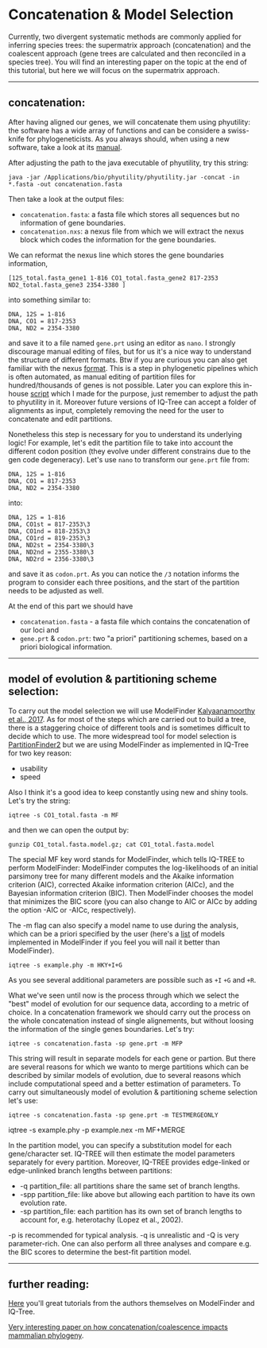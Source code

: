 # Concatenation & Model Selection

Currently, two divergent systematic methods are commonly applied for inferring species trees: the supermatrix approach (concatenation) and the coalescent approach (gene trees are calculated and then reconciled in a species tree). 
You will find an interesting paper on the topic at the end of this tutorial, but here we will focus on the supermatrix approach.


---


## concatenation: 

After having aligned our genes, we will concatenate them using phyutility: the software has a wide array of functions and can be considere a swiss-knife for phylogeneticists.
As you always should, when using a new software, take a look at its [manual](https://github.com/blackrim/phyutility/blob/master/manual.pdf). 

After adjusting the path to the java executable of phyutility, try this string:

```
java -jar /Applications/bio/phyutility/phyutility.jar -concat -in *.fasta -out concatenation.fasta
```

Then take a look at the output files:

* ```concatenation.fasta```: a fasta file which stores all sequences but no information of gene boundaries.
* ```concatenation.nxs```: a nexus file from which we will extract the nexus block which codes the information for the gene boundaries. 

We can reformat the nexus line which stores the gene boundaries information,

```
[12S_total.fasta_gene1 1-816 CO1_total.fasta_gene2 817-2353 ND2_total.fasta_gene3 2354-3380 ]
```

into something similar to:

```
DNA, 12S = 1-816
DNA, CO1 = 817-2353
DNA, ND2 = 2354-3380
```

and save it to a file named ```gene.prt``` using an editor as ```nano```. I strongly discourage manual editing of files, but for us it's a nice way to understand the structure of different formats. Btw if you are curious you can also get familiar with the nexus [format](http://informatics.nescent.org/wiki/NEXUS_Specification).
This is a step in phylogenetic pipelines which is often automated, as manual editing of partition files for hundred/thousands of genes is not possible. Later you can explore this in-house [script](https://github.com/for-giobbe/phy/blob/master/scripts/concatenate_partitions.sh) which I made for the purpose,
just remember to adjust the path to phyutility in it. Moreover future versions of IQ-Tree can accept a folder of alignments as input, completely removing the need for the user to concatenate and edit partitions.  

Nonetheless this step is necessary for you to understand its underlying logic! For example, let's edit the partition file to take into account the different codon position (they evolve under different constrains due to the gen code degeneracy).
Let's use ```nano``` to transform our ```gene.prt``` file from:

```
DNA, 12S = 1-816
DNA, CO1 = 817-2353
DNA, ND2 = 2354-3380
```

into:

```
DNA, 12S = 1-816
DNA, CO1st = 817-2353\3
DNA, CO1nd = 818-2353\3
DNA, CO1rd = 819-2353\3
DNA, ND2st = 2354-3380\3
DNA, ND2nd = 2355-3380\3
DNA, ND2rd = 2356-3380\3
```

and save it as ```codon.prt```. As you can notice the ```/3``` notation informs the program to consider each three positions, and the start of the partition needs to be adjusted as well.


At the end of this part we should have 

* ```concatenation.fasta``` - a fasta file which contains the concatenation of our loci and
* ```gene.prt``` & ```codon.prt```: two "a priori" partitioning schemes, based on a priori biological information.


---


## model of evolution & partitioning scheme selection: 

To carry out the model selection we will use ModelFinder [Kalyaanamoorthy et al., 2017](https://www.nature.com/articles/nmeth.4285).
As for most of the steps which are carried out to build a tree, there is a staggering choice of different tools and is sometimes difficult to decide which to use.
The more widespread tool for model selection is [PartitionFinder2](http://www.robertlanfear.com/partitionfinder/) but we are using ModelFinder as implemented in IQ-Tree for two key reason:

* usability
* speed

Also I think it's a good idea to keep constantly using new and shiny tools. Let's try the string:

```iqtree -s CO1_total.fasta -m MF```

and then we can open the output by:

```gunzip CO1_total.fasta.model.gz; cat CO1_total.fasta.model```

The special MF key word stands for ModelFinder, which tells IQ-TREE to perform ModelFinder:
ModelFinder computes the log-likelihoods of an initial parsimony tree for many different models and the Akaike information criterion (AIC), 
corrected Akaike information criterion (AICc), and the Bayesian information criterion (BIC). 
Then ModelFinder chooses the model that minimizes the BIC score (you can also change to AIC or AICc by adding the option -AIC or -AICc, respectively).

The -m flag can also specify a model name to use during the analysis, which can be a priori specified by the user (here's a [list](http://www.iqtree.org/doc/Substitution-Models) of models implemented in ModelFinder if you feel you will nail it better than ModelFinder).

```iqtree -s example.phy -m HKY+I+G```

As you see several additional parameters are possible such as ```+I``` ```+G``` and ```+R```.

What we've seen until now is the process through which we select the "best" model of evolution for our sequence data, according to a metric of choice.
In a concatenation framework we should carry out the process on the whole concatenation instead of single alignements, but without loosing the information of the single genes boundaries. Let's try:

```iqtree -s concatenation.fasta -sp gene.prt -m MFP```

This string will result in separate models for each gene or partion. But there are several reasons for which we wanto to merge partitions which can be described by similar models of evolution,
due to several reasons which include computational speed and a better estimation of parameters. To carry out simultaneously model of evolution & partitioning scheme selection let's use:

```iqtree -s concatenation.fasta -sp gene.prt -m TESTMERGEONLY```





iqtree -s example.phy -p example.nex -m MF+MERGE





In the partition model, you can specify a substitution model for each gene/character set. IQ-TREE will then estimate the model parameters separately for every partition. Moreover, IQ-TREE provides edge-linked or edge-unlinked branch lengths between partitions:


* -q   partition_file: all partitions share the same set of branch lengths.
* -spp partition_file: like above but allowing each partition to have its own evolution rate.
* -sp  partition_file: each partition has its own set of branch lengths to account for, e.g. heterotachy (Lopez et al., 2002).

-p is recommended for typical analysis. -q is unrealistic and -Q is very parameter-rich. One can also perform all three analyses and compare e.g. the BIC scores to determine the best-fit partition model.










---


## further reading: 

[Here](http://www.iqtree.org/doc/Tutorial) you'll great tutorials from the authors themselves on ModelFinder and IQ-Tree.

[Very interesting paper on how concatenation/coalescence impacts mammalian phylogeny](https://onlinelibrary.wiley.com/doi/full/10.1111/cla.12170?casa_token=X0ctrSm4S1AAAAAA%3AgiB9v0MtJDO6vMWOigdvW9JrgYuJTebMen6zYxg9S0nP8MWIi2zA2fwWfi-lJlMCD9Ir1MDCzkBeyVwg).
